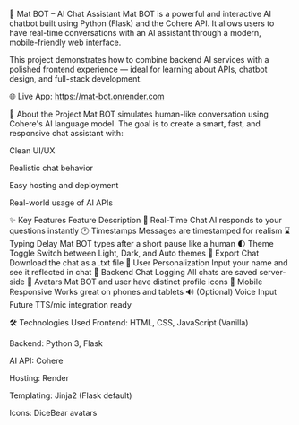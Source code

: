 🤖 Mat BOT – AI Chat Assistant
Mat BOT is a powerful and interactive AI chatbot built using Python (Flask) and the Cohere API. It allows users to have real-time conversations with an AI assistant through a modern, mobile-friendly web interface.

This project demonstrates how to combine backend AI services with a polished frontend experience — ideal for learning about APIs, chatbot design, and full-stack development.

🌐 Live App: https://mat-bot.onrender.com

🧠 About the Project
Mat BOT simulates human-like conversation using Cohere's AI language model. The goal is to create a smart, fast, and responsive chat assistant with:

Clean UI/UX

Realistic chat behavior

Easy hosting and deployment

Real-world usage of AI APIs

✨ Key Features
Feature	Description
💬 Real-Time Chat	AI responds to your questions instantly
🕐 Timestamps	Messages are timestamped for realism
⌛ Typing Delay	Mat BOT types after a short pause like a human
🌓 Theme Toggle	Switch between Light, Dark, and Auto themes
📄 Export Chat	Download the chat as a .txt file
🧍 User Personalization	Input your name and see it reflected in chat
💾 Backend Chat Logging	All chats are saved server-side
🎨 Avatars	Mat BOT and user have distinct profile icons
📱 Mobile Responsive	Works great on phones and tablets
🔊 (Optional) Voice Input	Future TTS/mic integration ready

🛠️ Technologies Used
Frontend: HTML, CSS, JavaScript (Vanilla)

Backend: Python 3, Flask

AI API: Cohere

Hosting: Render

Templating: Jinja2 (Flask default)

Icons: DiceBear avatars

